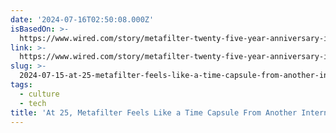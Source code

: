 ```yaml
---
date: '2024-07-16T02:50:08.000Z'
isBasedOn: >-
  https://www.wired.com/story/metafilter-twenty-five-year-anniversary-internet-community/
link: >-
  https://www.wired.com/story/metafilter-twenty-five-year-anniversary-internet-community/
slug: >-
  2024-07-15-at-25-metafilter-feels-like-a-time-capsule-from-another-internet-or-wired
tags:
  - culture
  - tech
title: 'At 25, Metafilter Feels Like a Time Capsule From Another Internet | WIRED'
---
```

 
